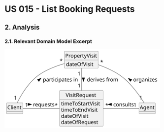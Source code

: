 # US 015 - List Booking Requests


## 2. Analysis

### 2.1. Relevant Domain Model Excerpt 

![Domain Model](svg/us015-domain-model.svg)